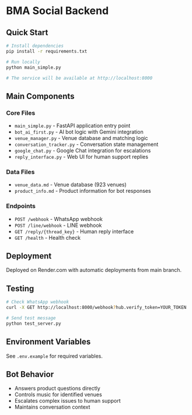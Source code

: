# BMA Social Backend

## Quick Start
```bash
# Install dependencies
pip install -r requirements.txt

# Run locally
python main_simple.py

# The service will be available at http://localhost:8000
```

## Main Components

### Core Files
- `main_simple.py` - FastAPI application entry point
- `bot_ai_first.py` - AI bot logic with Gemini integration
- `venue_manager.py` - Venue database and matching logic
- `conversation_tracker.py` - Conversation state management
- `google_chat.py` - Google Chat integration for escalations
- `reply_interface.py` - Web UI for human support replies

### Data Files
- `venue_data.md` - Venue database (923 venues)
- `product_info.md` - Product information for bot responses

### Endpoints
- `POST /webhook` - WhatsApp webhook
- `POST /line/webhook` - LINE webhook
- `GET /reply/{thread_key}` - Human reply interface
- `GET /health` - Health check

## Deployment
Deployed on Render.com with automatic deployments from main branch.

## Testing
```bash
# Check WhatsApp webhook
curl -X GET http://localhost:8000/webhook?hub.verify_token=YOUR_TOKEN

# Send test message
python test_server.py
```

## Environment Variables
See `.env.example` for required variables.

## Bot Behavior
- Answers product questions directly
- Controls music for identified venues
- Escalates complex issues to human support
- Maintains conversation context